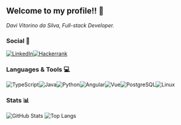 ## Welcome to my profile!! :hedgehog:
_Davi Vitorino da Silva, Full-stack Developer._

### Social :busts_in_silhouette:
[![LinkedIn](https://img.shields.io/badge/LinkedIn-0077B5?style=for-the-badge&logo=linkedin&logoColor=white)](https://www.linkedin.com/in/davitorino/)[![Hackerrank](https://img.shields.io/badge/-Hackerrank-2EC866?style=for-the-badge&logo=HackerRank&logoColor=white)](https://hackerrank.com/profile/davitorino26)

### Languages & Tools :computer:
![TypeScript](https://img.shields.io/badge/TypeScript-007ACC?style=for-the-badge&logo=typescript&logoColor=white)![Java](https://img.shields.io/badge/java-%23ED8B00.svg?style=for-the-badge&logo=openjdk&logoColor=white)![Python](https://img.shields.io/badge/python-3670A0?style=for-the-badge&logo=python&logoColor=ffdd54)![Angular](https://img.shields.io/badge/Angular-DD0031?style=for-the-badge&logo=angular&logoColor=white)![Vue](https://img.shields.io/badge/vuejs-%2335495e.svg?style=for-the-badge&logo=vuedotjs&logoColor=%234FC08D)![PostgreSQL](https://img.shields.io/badge/PostgreSQL-000?style=for-the-badge&logo=postgresql)![Linux](https://img.shields.io/badge/Linux-000?style=for-the-badge&logo=linux&logoColor=FCC624) 

### Stats :bar_chart:
![GitHub Stats](https://github-readme-stats.vercel.app/api?username=davsire&theme=transparent&bg_color=011936&border_color=36225A&show_icons=true&icon_color=8B84D6&title_color=8B84D6&text_color=FFF) ![Top Langs](https://github-readme-stats-git-masterrstaa-rickstaa.vercel.app/api/top-langs/?username=davsire&layout=compact&bg_color=011936&border_color=36225A&title_color=8B84D6&text_color=FFF)
